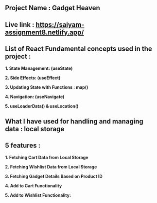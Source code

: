 ## Project Name : Gadget Heaven

## Live link : https://saiyam-assignment8.netlify.app/

## List of React Fundamental concepts used in the project :
**1. State Management: (useState)**

**2. Side Effects: (useEffect)**

**3. Updating State with Functions : map()**

**4. Navigation: (useNavigate)**

**5. useLoaderData() & useLocation()**

## What I have used for handling and managing data : local storage

##  5 features : 

**1. Fetching Cart Data from Local Storage**

**2. Fetching Wishlist Data from Local Storage**

**3. Fetching Gadget Details Based on Product ID**

**4. Add to Cart Functionality**

**5. Add to Wishlist Functionality:**


